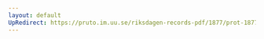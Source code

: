 ```yaml
---
layout: default
UpRedirect: https://pruto.im.uu.se/riksdagen-records-pdf/1877/prot-1877--ak--059/prot-1877--ak--059_000.pdf
---
```

